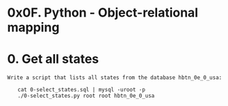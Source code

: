 # 0x0F. Python - Object-relational mapping

# 0. Get all states


    Write a script that lists all states from the database hbtn_0e_0_usa:

<ul>

    cat 0-select_states.sql | mysql -uroot -p
    ./0-select_states.py root root hbtn_0e_0_usa

</ul>